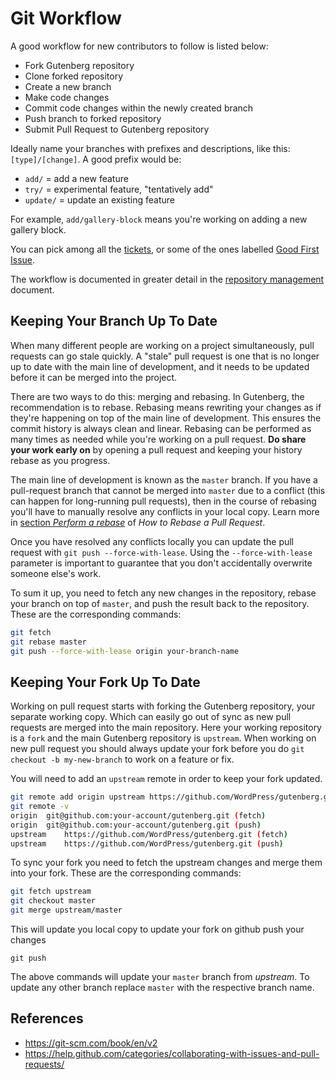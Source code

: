 # Git Workflow

A good workflow for new contributors to follow is listed below:
- Fork Gutenberg repository
- Clone forked repository
- Create a new branch
- Make code changes
- Commit code changes within the newly created branch
- Push branch to forked repository
- Submit Pull Request to Gutenberg repository

Ideally name your branches with prefixes and descriptions, like this: `[type]/[change]`. A good prefix would be:

- `add/` = add a new feature
- `try/` = experimental feature, "tentatively add"
- `update/` = update an existing feature

For example, `add/gallery-block` means you're working on adding a new gallery block.

You can pick among all the <a href="https://github.com/WordPress/gutenberg/issues">tickets</a>, or some of the ones labelled <a href="https://github.com/WordPress/gutenberg/labels/Good%20First%20Issue">Good First Issue</a>.

The workflow is documented in greater detail in the [repository management](/docs/contributors/repository-management.md) document.

## Keeping Your Branch Up To Date

When many different people are working on a project simultaneously, pull requests can go stale quickly. A "stale" pull request is one that is no longer up to date with the main line of development, and it needs to be updated before it can be merged into the project.

There are two ways to do this: merging and rebasing. In Gutenberg, the recommendation is to rebase. Rebasing means rewriting your changes as if they're happening on top of the main line of development. This ensures the commit history is always clean and linear. Rebasing can be performed as many times as needed while you're working on a pull request. **Do share your work early on** by opening a pull request and keeping your history rebase as you progress.

The main line of development is known as the `master` branch. If you have a pull-request branch that cannot be merged into `master` due to a conflict (this can happen for long-running pull requests), then in the course of rebasing you'll have to manually resolve any conflicts in your local copy. Learn more in [section _Perform a rebase_](https://github.com/edx/edx-platform/wiki/How-to-Rebase-a-Pull-Request#perform-a-rebase) of _How to Rebase a Pull Request_.

Once you have resolved any conflicts locally you can update the pull request with `git push --force-with-lease`. Using the `--force-with-lease` parameter is important to guarantee that you don't accidentally overwrite someone else's work.

To sum it up, you need to fetch any new changes in the repository, rebase your branch on top of `master`, and push the result back to the repository. These are the corresponding commands:

```sh
git fetch
git rebase master
git push --force-with-lease origin your-branch-name
```

## Keeping Your Fork Up To Date

Working on pull request starts with forking the Gutenberg repository, your separate working copy. Which can easily go out of sync as new pull requests are merged into the main repository. Here your working repository is a `fork` and the main Gutenberg repository is `upstream`. When working on new pull request you should always update your fork before you do `git checkout -b my-new-branch` to work on a feature or fix.

You will need to add an `upstream` remote in order to keep your fork updated.

```sh
git remote add origin upstream https://github.com/WordPress/gutenberg.git
git remote -v
origin	git@github.com:your-account/gutenberg.git (fetch)
origin	git@github.com:your-account/gutenberg.git (push)
upstream	https://github.com/WordPress/gutenberg.git (fetch)
upstream	https://github.com/WordPress/gutenberg.git (push)
```

To sync your fork you need to fetch the upstream changes and merge them into your fork. These are the corresponding commands:

``` sh
git fetch upstream
git checkout master
git merge upstream/master
```

This will update you local copy to update your fork on github push your changes

```
git push
```

The above commands will update your `master` branch from _upstream_. To update any other branch replace `master` with the respective branch name.


## References
- https://git-scm.com/book/en/v2
- https://help.github.com/categories/collaborating-with-issues-and-pull-requests/
